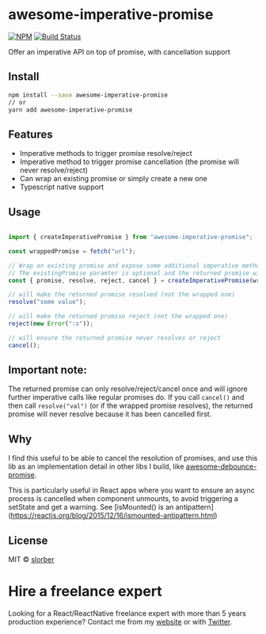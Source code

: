 # awesome-imperative-promise

[![NPM](https://img.shields.io/npm/dm/awesome-imperative-promise.svg)](https://www.npmjs.com/package/awesome-imperative-promise) 
[![Build Status](https://travis-ci.com/slorber/awesome-imperative-promise.svg?branch=master)](https://travis-ci.com/slorber/awesome-imperative-promise)


Offer an imperative API on top of promise, with cancellation support

## Install

```bash
npm install --save awesome-imperative-promise
// or
yarn add awesome-imperative-promise
```

## Features

- Imperative methods to trigger promise resolve/reject
- Imperative method to trigger promise cancellation (the promise will never resolve/reject)
- Can wrap an existing promise or simply create a new one
- Typescript native support

## Usage

```js

import { createImperativePromise } from "awesome-imperative-promise";

const wrappedPromise = fetch("url");

// Wrap an existing promise and expose some additional imperative methods
// The existingPromise paramter is optional and the returned promise with resolve/reject when the existing promise do
const { promise, resolve, reject, cancel } = createImperativePromise(wrappedPromise);

// will make the returned promise resolved (not the wrapped one)
resolve("some value");

// will make the returned promise reject (not the wrapped one)
reject(new Error(":s"));

// will ensure the returned promise never resolves or reject
cancel();
```

## Important note:

The returned promise can only resolve/reject/cancel once and will ignore further imperative calls like regular promises do.
If you call `cancel()` and then call `resolve("val")` (or if the wrapped promise resolves), the returned promise will never resolve because it has been cancelled first.

## Why

I find this useful to be able to cancel the resolution of promises, and use this lib as an implementation detail in other libs I build, like [awesome-debounce-promise](https://github.com/slorber/awesome-debounce-promise).

This is particularly useful in React apps where you want to ensure an async process is cancelled when component unmounts, to avoid triggering a setState and get a warning. See [isMounted() is an antipattern]
(https://reactjs.org/blog/2015/12/16/ismounted-antipattern.html)

## License

MIT © [slorber](https://github.com/slorber)

# Hire a freelance expert

Looking for a React/ReactNative freelance expert with more than 5 years production experience?
Contact me from my [website](https://sebastienlorber.com/) or with [Twitter](https://twitter.com/sebastienlorber).
